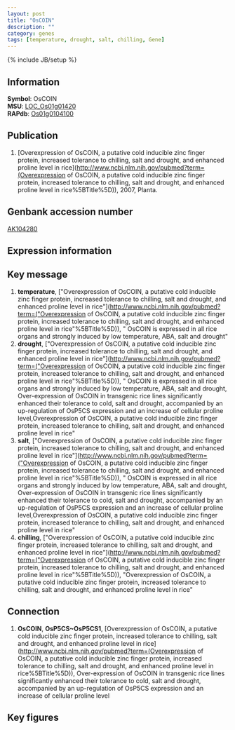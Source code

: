 ```yaml
---
layout: post
title: "OsCOIN"
description: ""
category: genes
tags: [temperature, drought, salt, chilling, Gene]
---
```

{% include JB/setup %}

## Information
__Symbol__: OsCOIN  
__MSU__: [LOC_Os01g01420](http://rice.plantbiology.msu.edu/cgi-bin/ORF_infopage.cgi?orf=LOC_Os01g01420)  
__RAPdb__: [Os01g0104100](http://rapdb.dna.affrc.go.jp/viewer/gbrowse_details/irgsp1?name=Os01g0104100)  

## Publication
1. [Overexpression of OsCOIN, a putative cold inducible zinc finger protein, increased tolerance to chilling, salt and drought, and enhanced proline level in rice](http://www.ncbi.nlm.nih.gov/pubmed?term=(Overexpression of OsCOIN, a putative cold inducible zinc finger protein, increased tolerance to chilling, salt and drought, and enhanced proline level in rice%5BTitle%5D)), 2007, Planta.

## Genbank accession number
[AK104280](http://www.ncbi.nlm.nih.gov/nuccore/AK104280)

## Expression information

## Key message
1. __temperature__, ["Overexpression of OsCOIN, a putative cold inducible zinc finger protein, increased tolerance to chilling, salt and drought, and enhanced proline level in rice"](http://www.ncbi.nlm.nih.gov/pubmed?term=("Overexpression of OsCOIN, a putative cold inducible zinc finger protein, increased tolerance to chilling, salt and drought, and enhanced proline level in rice"%5BTitle%5D)), " OsCOIN is expressed in all rice organs and strongly induced by low temperature, ABA, salt and drought"
2. __drought__, ["Overexpression of OsCOIN, a putative cold inducible zinc finger protein, increased tolerance to chilling, salt and drought, and enhanced proline level in rice"](http://www.ncbi.nlm.nih.gov/pubmed?term=("Overexpression of OsCOIN, a putative cold inducible zinc finger protein, increased tolerance to chilling, salt and drought, and enhanced proline level in rice"%5BTitle%5D)), " OsCOIN is expressed in all rice organs and strongly induced by low temperature, ABA, salt and drought, Over-expression of OsCOIN in transgenic rice lines significantly enhanced their tolerance to cold, salt and drought, accompanied by an up-regulation of OsP5CS expression and an increase of cellular proline level,Overexpression of OsCOIN, a putative cold inducible zinc finger protein, increased tolerance to chilling, salt and drought, and enhanced proline level in rice"
3. __salt__, ["Overexpression of OsCOIN, a putative cold inducible zinc finger protein, increased tolerance to chilling, salt and drought, and enhanced proline level in rice"](http://www.ncbi.nlm.nih.gov/pubmed?term=("Overexpression of OsCOIN, a putative cold inducible zinc finger protein, increased tolerance to chilling, salt and drought, and enhanced proline level in rice"%5BTitle%5D)), " OsCOIN is expressed in all rice organs and strongly induced by low temperature, ABA, salt and drought, Over-expression of OsCOIN in transgenic rice lines significantly enhanced their tolerance to cold, salt and drought, accompanied by an up-regulation of OsP5CS expression and an increase of cellular proline level,Overexpression of OsCOIN, a putative cold inducible zinc finger protein, increased tolerance to chilling, salt and drought, and enhanced proline level in rice"
4. __chilling__, ["Overexpression of OsCOIN, a putative cold inducible zinc finger protein, increased tolerance to chilling, salt and drought, and enhanced proline level in rice"](http://www.ncbi.nlm.nih.gov/pubmed?term=("Overexpression of OsCOIN, a putative cold inducible zinc finger protein, increased tolerance to chilling, salt and drought, and enhanced proline level in rice"%5BTitle%5D)), "Overexpression of OsCOIN, a putative cold inducible zinc finger protein, increased tolerance to chilling, salt and drought, and enhanced proline level in rice"

## Connection
1. __OsCOIN__, __OsP5CS~OsP5CS1__, [Overexpression of OsCOIN, a putative cold inducible zinc finger protein, increased tolerance to chilling, salt and drought, and enhanced proline level in rice](http://www.ncbi.nlm.nih.gov/pubmed?term=(Overexpression of OsCOIN, a putative cold inducible zinc finger protein, increased tolerance to chilling, salt and drought, and enhanced proline level in rice%5BTitle%5D)),  Over-expression of OsCOIN in transgenic rice lines significantly enhanced their tolerance to cold, salt and drought, accompanied by an up-regulation of OsP5CS expression and an increase of cellular proline level

## Key figures


